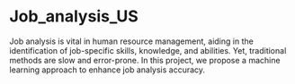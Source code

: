# Job_analysis_US
Job analysis is vital in human resource management, aiding in the identification of job-specific skills, knowledge, and abilities. Yet, traditional methods are slow and error-prone. In this project, we propose a machine learning approach to enhance job analysis accuracy.

